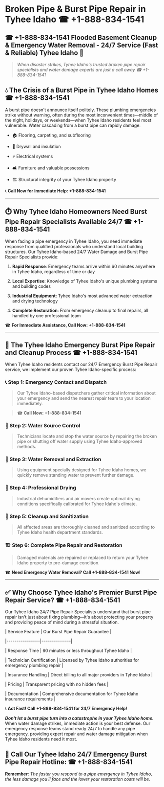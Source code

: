 # Broken Pipe & Burst Pipe Repair in Tyhee Idaho ☎ +1-888-834-1541  
## ☎ +1-888-834-1541 Flooded Basement Cleanup & Emergency Water Removal - 24/7 Service (Fast & Reliable) Tyhee Idaho 🚨  

> *When disaster strikes, Tyhee Idaho's trusted broken pipe repair specialists and water damage experts are just a call away ☎ +1-888-834-1541*  

## 💧 The Crisis of a Burst Pipe in Tyhee Idaho Homes ☎ +1-888-834-1541  

A burst pipe doesn't announce itself politely. These plumbing emergencies strike without warning, often during the most inconvenient times—middle of the night, holidays, or weekends—when Tyhee Idaho residents feel most vulnerable. Water cascading from a burst pipe can rapidly damage:  

* 🏠 Flooring, carpeting, and subflooring  
* 🧱 Drywall and insulation  
* ⚡ Electrical systems  
* 🛋️ Furniture and valuable possessions  
* 🏗️ Structural integrity of your Tyhee Idaho property  

📞 **Call Now for Immediate Help: +1-888-834-1541**  

---  

## ⏱️ Why Tyhee Idaho Homeowners Need Burst Pipe Repair Specialists Available 24/7 ☎ +1-888-834-1541  

When facing a pipe emergency in Tyhee Idaho, you need immediate response from qualified professionals who understand local building structures. Our Tyhee Idaho-based 24/7 Water Damage and Burst Pipe Repair Specialists provide:  

1. **Rapid Response**: Emergency teams arrive within 60 minutes anywhere in Tyhee Idaho, regardless of time or day  
2. **Local Expertise**: Knowledge of Tyhee Idaho's unique plumbing systems and building codes  
3. **Industrial Equipment**: Tyhee Idaho's most advanced water extraction and drying technology  
4. **Complete Restoration**: From emergency cleanup to final repairs, all handled by one professional team  

☎ **For Immediate Assistance, Call Now: +1-888-834-1541**  

---  

## 🔧 The Tyhee Idaho Emergency Burst Pipe Repair and Cleanup Process ☎ +1-888-834-1541  

When Tyhee Idaho residents contact our 24/7 Emergency Burst Pipe Repair service, we implement our proven Tyhee Idaho-specific process:  

### 📞 Step 1: Emergency Contact and Dispatch  
> Our Tyhee Idaho-based dispatchers gather critical information about your emergency and send the nearest repair team to your location immediately.  
> ☎ **Call Now: +1-888-834-1541**  

### 🚿 Step 2: Water Source Control  
> Technicians locate and stop the water source by repairing the broken pipe or shutting off water supply using Tyhee Idaho-approved methods.  

### 🌊 Step 3: Water Removal and Extraction  
> Using equipment specially designed for Tyhee Idaho homes, we quickly remove standing water to prevent further damage.  

### 💨 Step 4: Professional Drying  
> Industrial dehumidifiers and air movers create optimal drying conditions specifically calibrated for Tyhee Idaho's climate.  

### 🧼 Step 5: Cleanup and Sanitization  
> All affected areas are thoroughly cleaned and sanitized according to Tyhee Idaho health department standards.  

### 🏗️ Step 6: Complete Pipe Repair and Restoration  
> Damaged materials are repaired or replaced to return your Tyhee Idaho property to pre-damage condition.  

☎ **Need Emergency Water Removal? Call +1-888-834-1541 Now!**  

---  

## ✅ Why Choose Tyhee Idaho's Premier Burst Pipe Repair Service? ☎ +1-888-834-1541  

Our Tyhee Idaho 24/7 Pipe Repair Specialists understand that burst pipe repair isn't just about fixing plumbing—it's about protecting your property and providing peace of mind during a stressful situation.  

| Service Feature | Our Burst Pipe Repair Guarantee |  
|-----------------|---------------|  
| Response Time | 60 minutes or less throughout Tyhee Idaho |  
| Technician Certification | Licensed by Tyhee Idaho authorities for emergency plumbing repair |  
| Insurance Handling | Direct billing to all major providers in Tyhee Idaho |  
| Pricing | Transparent pricing with no hidden fees |  
| Documentation | Comprehensive documentation for Tyhee Idaho insurance requirements |  

📞 **Act Fast! Call +1-888-834-1541 for 24/7 Emergency Help!**  

***Don't let a burst pipe turn into a catastrophe in your Tyhee Idaho home.*** When water damage strikes, immediate action is your best defense. Our emergency response teams stand ready 24/7 to handle any pipe emergency, providing expert repair and water damage mitigation when Tyhee Idaho residents need it most.  

## 📱 Call Our Tyhee Idaho 24/7 Emergency Burst Pipe Repair Hotline: ☎ +1-888-834-1541  

**Remember**: *The faster you respond to a pipe emergency in Tyhee Idaho, the less damage you'll face and the lower your restoration costs will be.*